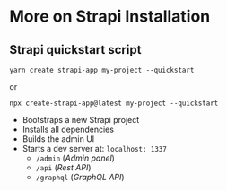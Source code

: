 # More on Strapi Installation  

## Strapi quickstart script

`yarn create strapi-app my-project --quickstart`  

or  

`npx create-strapi-app@latest my-project --quickstart`  

- Bootstraps a new Strapi project
- Installs all dependencies
- Builds the admin UI
- Starts a dev server at: `localhost: 1337`
  - `/admin` (*Admin panel*)
  - `/api` (*Rest API*)
  - `/graphql` (*GraphQL API*)

